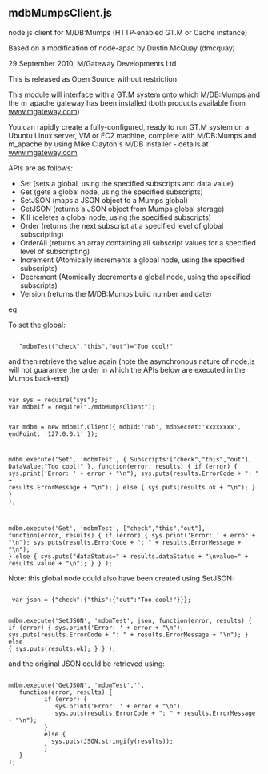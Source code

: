 <h2>mdbMumpsClient.js</h2>

node.js client for M/DB:Mumps (HTTP-enabled GT.M or Cache instance)

Based on a modification of node-apac by Dustin McQuay (dmcquay)

29 September 2010, M/Gateway Developments Ltd

This is released as Open Source without restriction


This module will interface with a GT.M system onto which M/DB:Mumps and the m_apache
gateway has been installed (both products available from www.mgateway.com)

You can rapidly create a fully-configured, ready to run GT.M system on a Ubuntu Linux 
server, VM or EC2 machine, complete with M/DB:Mumps and m_apache by using Mike 
Clayton's M/DB Installer - details at www.mgateway.com


APIs are as follows:

- Set       (sets a global, using the specified subscripts and data value)
- Get       (gets a global node, using the specified subscripts)
- SetJSON   (maps a JSON object to a Mumps global)
- GetJSON   (returns a JSON object from Mumps global storage)
- Kill      (deletes a global node, using the specified subscripts)
- Order     (returns the next subscript at a specified level of global subscripting)
- OrderAll  (returns an array containing all subscript values for a specified level of subscripting)
- Increment (Atomically increments a global node, using the specified subscripts)
- Decrement (Atomically decrements a global node, using the specified subscripts)
- Version   (returns the M/DB:Mumps build number and date)

eg

To set the global:  

<code>
   ^mdbmTest("check","this","out")="Too cool!"
</code>
   
and then retrieve the value again (note the asynchronous nature of node.js will 
not guarantee the order in which the APIs below are executed in the Mumps back-end)

<code>
var sys = require("sys");
var mdbmif = require("./mdbMumpsClient");

var mdbm = new mdbmif.Client({
   mdbId:'rob',
   mdbSecret:'xxxxxxxx',
   endPoint: '127.0.0.1'
});

mdbm.execute('Set', 'mdbmTest', {
      Subscripts:["check","this","out"],
      DataValue:"Too cool!"
   },
   function(error, results) {
          if (error) { 
             sys.print('Error: ' + error + "\n");
             sys.puts(results.ErrorCode + ": " + results.ErrorMessage + "\n"); 
          }
          else {
            sys.puts(results.ok + "\n");
          }
   }
);

mdbm.execute('Get', 'mdbmTest', ["check","this","out"],
   function(error, results) {
          if (error) { 
             sys.print('Error: ' + error + "\n");
             sys.puts(results.ErrorCode + ": " + results.ErrorMessage + "\n"); 
          }
          else {
            sys.puts("dataStatus=" + results.dataStatus + "\nvalue=" + results.value + "\n");
          }
   }
);
</code>

Note: this global node could also have been created using SetJSON:

<code>
 var json = {"check":{"this":{"out":"Too cool!"}}};

 mdbm.execute('SetJSON', 'mdbmTest', json,
   function(error, results) {
          if (error) { 
             sys.print('Error: ' + error + "\n");
             sys.puts(results.ErrorCode + ": " + results.ErrorMessage + "\n"); 
          }
          else {
            sys.puts(results.ok);
          }
   }
 );
</code>
 
and the original JSON could be retrieved using:

<code>
mdbm.execute('GetJSON', 'mdbmTest','',
   function(error, results) {
          if (error) { 
             sys.print('Error: ' + error + "\n");
             sys.puts(results.ErrorCode + ": " + results.ErrorMessage + "\n"); 
          }
          else {
            sys.puts(JSON.stringify(results));
          }
   }
);
</code>

